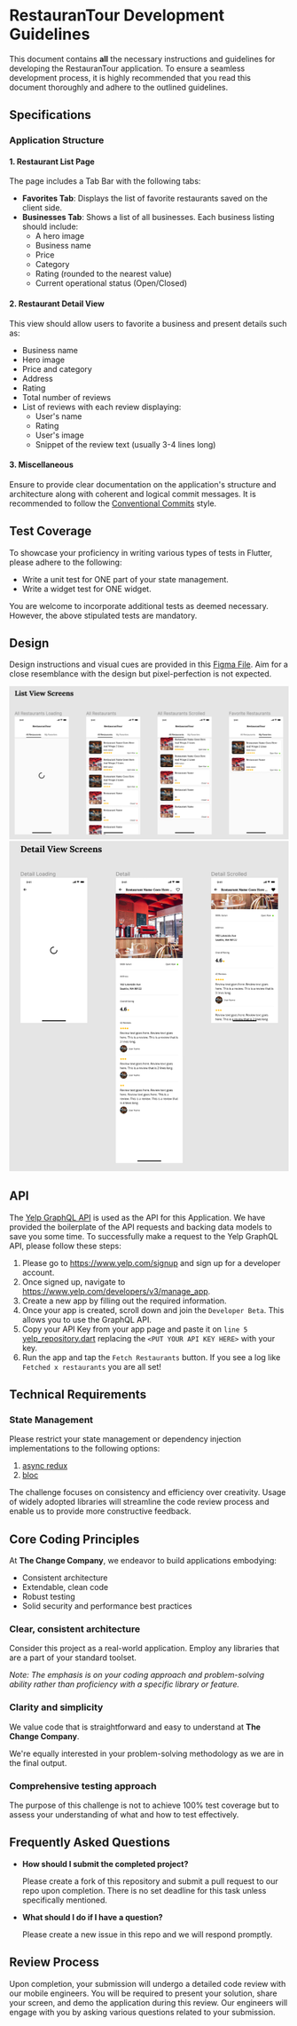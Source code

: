 # RestauranTour Development Guidelines

This document contains **all** the necessary instructions and guidelines for developing the RestauranTour application. To ensure a seamless development process, it is highly recommended that you read this document thoroughly and adhere to the outlined guidelines.

## Specifications

### Application Structure

#### 1. Restaurant List Page

The page includes a Tab Bar with the following tabs:

- **Favorites Tab**: Displays the list of favorite restaurants saved on the client side.
- **Businesses Tab**: Shows a list of all businesses. Each business listing should include:
  - A hero image
  - Business name
  - Price
  - Category
  - Rating (rounded to the nearest value)
  - Current operational status (Open/Closed)

#### 2. Restaurant Detail View

This view should allow users to favorite a business and present details such as:

- Business name
- Hero image
- Price and category
- Address
- Rating
- Total number of reviews
- List of reviews with each review displaying:
  - User's name
  - Rating
  - User's image
  - Snippet of the review text (usually 3-4 lines long)

#### 3. Miscellaneous

Ensure to provide clear documentation on the application's structure and architecture along with coherent and logical commit messages. It is recommended to follow the [Conventional Commits](https://www.conventionalcommits.org/en/v1.0.0/) style.

## Test Coverage

To showcase your proficiency in writing various types of tests in Flutter, please adhere to the following:

- Write a unit test for ONE part of your state management.
- Write a widget test for ONE widget.

You are welcome to incorporate additional tests as deemed necessary. However, the above stipulated tests are mandatory.

## Design 

Design instructions and visual cues are provided in this [Figma File](https://www.figma.com/file/ThciXA0cFyIvOF0QeqZMK1/Flutter-Test---The-Change-Company?type=design&node-id=0%3A1&mode=design&t=gB0RrUopVzFOBjr1-1). Aim for a close resemblance with the design but pixel-perfection is not expected.

![List View](screenshots/listview.png)
![Detail View](screenshots/detailview.png)

## API

The [Yelp GraphQL API](https://www.yelp.com/developers/graphql/guides/intro) is used as the API for this Application. We have provided the boilerplate of the API requests and backing data models to save you some time. To successfully make a request to the Yelp GraphQL API, please follow these steps:

1. Please go to https://www.yelp.com/signup and sign up for a developer account.
1. Once signed up, navigate to https://www.yelp.com/developers/v3/manage_app.
1. Create a new app by filling out the required information.
1. Once your app is created, scroll down and join the `Developer Beta`. This allows you to use the GraphQL API.
1. Copy your API Key from your app page and paste it on `line 5` [yelp_repository.dart](app/lib/yelp_repository.dart) replacing the `<PUT YOUR API KEY HERE>` with your key.
1. Run the app and tap the `Fetch Restaurants` button. If you see a log like `Fetched x restaurants` you are all set!

## Technical Requirements

### State Management

Please restrict your state management or dependency injection implementations to the following options:

1. [async redux](https://pub.dev/packages/async_redux)
2. [bloc](https://pub.dev/packages/bloc)

The challenge focuses on consistency and efficiency over creativity. Usage of widely adopted libraries will streamline the code review process and enable us to provide more constructive feedback.

## Core Coding Principles

At **The Change Company**, we endeavor to build applications embodying:

- Consistent architecture
- Extendable, clean code
- Robust testing
- Solid security and performance best practices

### Clear, consistent architecture

Consider this project as a real-world application. Employ any libraries that are a part of your standard toolset.

_Note: The emphasis is on your coding approach and problem-solving ability rather than proficiency with a specific library or feature._

### Clarity and simplicity

We value code that is straightforward and easy to understand at **The Change Company**.

We're equally interested in your problem-solving methodology as we are in the final output.

### Comprehensive testing approach

The purpose of this challenge is not to achieve 100% test coverage but to assess your understanding of what and how to test effectively.

## Frequently Asked Questions

- **How should I submit the completed project?**

  Please create a fork of this repository and submit a pull request to our repo upon completion. There is no set deadline for this task unless specifically mentioned.

- **What should I do if I have a question?**

  Please create a new issue in this repo and we will respond promptly.

## Review Process

Upon completion, your submission will undergo a detailed code review with our mobile engineers. You will be required to present your solution, share your screen, and demo the application during this review. Our engineers will engage with you by asking various questions related to your submission.
